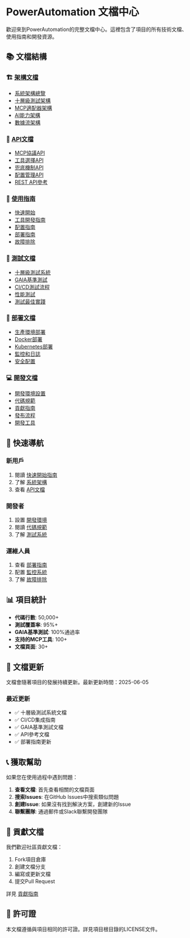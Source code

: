 # PowerAutomation 文檔中心

歡迎來到PowerAutomation的完整文檔中心。這裡包含了項目的所有技術文檔、使用指南和開發資源。

## 📚 文檔結構

### 🏗️ [架構文檔](./architecture/)
- [系統架構總覽](./architecture/system-overview.md)
- [十層級測試架構](./architecture/ten-layer-testing.md)
- [MCP適配器架構](./architecture/mcp-adapter.md)
- [AI能力架構](./architecture/ai-capabilities.md)
- [數據流架構](./architecture/data-flow.md)

### 🔌 [API文檔](./api/)
- [MCP協議API](./api/mcp-protocol.md)
- [工具選擇API](./api/tool-selection.md)
- [兜底機制API](./api/fallback-system.md)
- [配置管理API](./api/configuration.md)
- [REST API參考](./api/rest-api.md)

### 📖 [使用指南](./guides/)
- [快速開始](./guides/quick-start.md)
- [工具開發指南](./guides/tool-development.md)
- [配置指南](./guides/configuration.md)
- [部署指南](./guides/deployment.md)
- [故障排除](./guides/troubleshooting.md)

### 🧪 [測試文檔](./testing/)
- [十層級測試系統](./testing/ten-layer-system.md)
- [GAIA基準測試](./testing/gaia-benchmark.md)
- [CI/CD測試流程](./testing/ci-cd-testing.md)
- [性能測試](./testing/performance-testing.md)
- [測試最佳實踐](./testing/best-practices.md)

### 🚀 [部署文檔](./deployment/)
- [生產環境部署](./deployment/production.md)
- [Docker部署](./deployment/docker.md)
- [Kubernetes部署](./deployment/kubernetes.md)
- [監控和日誌](./deployment/monitoring.md)
- [安全配置](./deployment/security.md)

### 💻 [開發文檔](./development/)
- [開發環境設置](./development/setup.md)
- [代碼規範](./development/coding-standards.md)
- [貢獻指南](./development/contributing.md)
- [發布流程](./development/release-process.md)
- [開發工具](./development/tools.md)

## 🎯 快速導航

### 新用戶
1. 閱讀 [快速開始指南](./guides/quick-start.md)
2. 了解 [系統架構](./architecture/system-overview.md)
3. 查看 [API文檔](./api/mcp-protocol.md)

### 開發者
1. 設置 [開發環境](./development/setup.md)
2. 閱讀 [代碼規範](./development/coding-standards.md)
3. 了解 [測試系統](./testing/ten-layer-system.md)

### 運維人員
1. 查看 [部署指南](./deployment/production.md)
2. 配置 [監控系統](./deployment/monitoring.md)
3. 了解 [故障排除](./guides/troubleshooting.md)

## 📊 項目統計

- **代碼行數**: 50,000+
- **測試覆蓋率**: 95%+
- **GAIA基準測試**: 100%通過率
- **支持的MCP工具**: 100+
- **文檔頁面**: 30+

## 🔄 文檔更新

文檔會隨著項目的發展持續更新。最新更新時間：2025-06-05

### 最近更新
- ✅ 十層級測試系統文檔
- ✅ CI/CD集成指南
- ✅ GAIA基準測試文檔
- ✅ API參考文檔
- ✅ 部署指南更新

## 📞 獲取幫助

如果您在使用過程中遇到問題：

1. **查看文檔**: 首先查看相關的文檔頁面
2. **搜索Issues**: 在GitHub Issues中搜索類似問題
3. **創建Issue**: 如果沒有找到解決方案，創建新的Issue
4. **聯繫團隊**: 通過郵件或Slack聯繫開發團隊

## 🤝 貢獻文檔

我們歡迎社區貢獻文檔：

1. Fork項目倉庫
2. 創建文檔分支
3. 編寫或更新文檔
4. 提交Pull Request

詳見 [貢獻指南](./development/contributing.md)

## 📄 許可證

本文檔遵循與項目相同的許可證。詳見項目根目錄的LICENSE文件。

